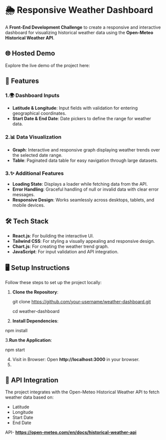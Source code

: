 # 🌦️ Responsive Weather Dashboard

A **Front-End Development Challenge** to create a responsive and interactive dashboard for visualizing historical weather data using the **Open-Meteo Historical Weather API**.

## 🌐 Hosted Demo
Explore the live demo of the project here:

## 🚀 Features

### **1.🌍 Dashboard Inputs**
- **Latitude & Longitude**: Input fields with validation for entering geographical coordinates.
- **Start Date & End Date**: Date pickers to define the range for weather data.

### **2.📊 Data Visualization**
- **Graph**: Interactive and responsive graph displaying weather trends over the selected date range.
- **Table**: Paginated data table for easy navigation through large datasets.

### **3.✨ Additional Features**
- **Loading State**: Displays a loader while fetching data from the API.
- **Error Handling**: Graceful handling of null or invalid data with clear error messages.
- **Responsive Design**: Works seamlessly across desktops, tablets, and mobile devices.


## 🛠️ Tech Stack
- **React.js**: For building the interactive UI.
- **Tailwind CSS**: For styling a visually appealing and responsive design.
- **Chart.js**: For creating the weather trend graph.
- **JavaScript**: For input validation and API integration.


## 🖥️ Setup Instructions

Follow these steps to set up the project locally:

1. **Clone the Repository**:
   
   git clone https://github.com/your-username/weather-dashboard.git
   
   cd weather-dashboard
   
   
2. **Install Dependencies**:


 npm install

 3.**Run the Application**:


 npm start

 4. Visit in Browser: Open **http://localhost:3000** in your browser.
 5. 

 ## 🧪 API Integration
 
The project integrates with the Open-Meteo Historical Weather API to fetch weather data based on:

- Latitude
- Longitude
- Start Date
- End Date
  
API- **https://open-meteo.com/en/docs/historical-weather-api**

  
